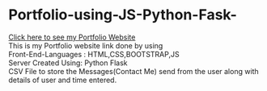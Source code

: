# Portfolio-using-JS-Python-Fask-
[Click here to see my Portfolio Website](http://noordarga.pythonanywhere.com/) \
This is my Portfolio website link done by using \
    Front-End-Languages : HTML,CSS,BOOTSTRAP,JS \
    Server Created Using: Python Flask \
CSV File to store the Messages(Contact Me) send from the user along with details of user and time entered.
